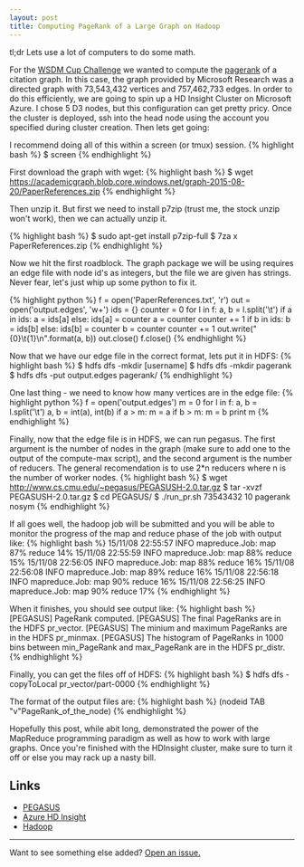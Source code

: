 ```yaml
---
layout: post
title: Computing PageRank of a Large Graph on Hadoop
---
```


<div class="message">
  tl;dr Lets use a lot of computers to do some math.
</div>

For the <a href="https://wsdmcupchallenge.azurewebsites.net/">WSDM Cup Challenge</a> we wanted to compute the <a href="https://www.wikiwand.com/en/PageRank">pagerank</a> of a citation graph. In this case, the graph provided by Microsoft Research was a directed graph with 73,543,432 vertices and 757,462,733 edges. In order to do this efficiently, we are going to spin up a HD Insight Cluster on Microsoft Azure. I chose 5 D3 nodes, but this configuration can get pretty pricy. Once the cluster is deployed, ssh into the head node using the account you specified during cluster creation. Then lets get going:

I recommend doing all of this within a screen (or tmux) session.
{% highlight bash %}
$ screen
{% endhighlight %}

First download the graph with wget:
{% highlight bash %}
$ wget https://academicgraph.blob.core.windows.net/graph-2015-08-20/PaperReferences.zip
{% endhighlight %}

Then unzip it. But first we need to install p7zip (trust me, the stock unzip won't work), then we can actually unzip it. 

{% highlight bash %}
$ sudo apt-get install p7zip-full
$ 7za x PaperReferences.zip
{% endhighlight %}

Now we hit the first roadblock. The graph package we will be using requires an edge file with node id's as integers, but the file we are given has strings. Never fear, let's just whip up some python to fix it.

{% highlight python %}
f = open('PaperReferences.txt', 'r')
out = open('output.edges', 'w+')
ids = {}
counter = 0
for l in f:
    a, b = l.split('\t')
    if a in ids:
        a = ids[a]
    else:
        ids[a] = counter
        a = counter
        counter += 1
    if b in ids:
        b = ids[b]
    else:
        ids[b] = counter
        b = counter
        counter += 1
    out.write("{0}\t{1}\n".format(a, b))
out.close()
f.close()
{% endhighlight %}

Now that we have our edge file in the correct format, lets put it in HDFS:
{% highlight bash %}
$ hdfs dfs -mkdir [username]
$ hdfs dfs -mkdir pagerank
$ hdfs dfs -put output.edges pagerank/
{% endhighlight %}

One last thing - we need to know how many vertices are in the edge file:
{% highlight python %}
f = open('output.edges')
m = 0
for l in f:
    a, b = l.split('\t')
    a, b = int(a), int(b)
    if a > m:
        m = a
    if b > m:
        m = b
print m
{% endhighlight %}

Finally, now that the edge file is in HDFS, we can run pegasus. The first argument is the number of nodes in the graph (make sure to add one to the output of the compute-max script), and the second argument is the number of reducers. The general recomendation is to use 2*n reducers where n is the number of worker nodes.
{% highlight bash %}
$ wget http://www.cs.cmu.edu/~pegasus/PEGASUSH-2.0.tar.gz
$ tar -xvzf PEGASUSH-2.0.tar.gz
$ cd PEGASUS/
$ ./run_pr.sh 73543432 10 pagerank nosym
{% endhighlight %}  

If all goes well, the hadoop job will be submitted and you will be able to monitor the progress of the map and reduce phase of the job with output like:
{% highlight bash %}
15/11/08 22:55:57 INFO mapreduce.Job:  map 87% reduce 14%
15/11/08 22:55:59 INFO mapreduce.Job:  map 88% reduce 15%
15/11/08 22:56:05 INFO mapreduce.Job:  map 88% reduce 16%
15/11/08 22:56:08 INFO mapreduce.Job:  map 89% reduce 16%
15/11/08 22:56:18 INFO mapreduce.Job:  map 90% reduce 16%
15/11/08 22:56:25 INFO mapreduce.Job:  map 90% reduce 17%
{% endhighlight %}

When it finishes, you should see output like: 
{% highlight bash %}
[PEGASUS] PageRank computed.
[PEGASUS] The final PageRanks are in the HDFS pr_vector.
[PEGASUS] The minium and maximum PageRanks are in the HDFS pr_minmax.
[PEGASUS] The histogram of PageRanks in 1000 bins between min_PageRank and max_PageRank are in the HDFS pr_distr.
{% endhighlight %}

Finally, you can get the files off of HDFS:
{% highlight bash %}
$ hdfs dfs -copyToLocal pr_vector/part-0000
{% endhighlight %}

The format of the output files are:
{% highlight bash %}
(nodeid TAB "v"PageRank_of_the_node)
{% endhighlight %}

Hopefully this post, while abit long, demonstrated the power of the MapReduce programming paradigm as well as how to work with large graphs. Once you're finished with the HDInsight cluster, make sure to turn it off or else you may rack up a nasty bill.

## Links
* <a href="http://www.cs.cmu.edu/~pegasus/">PEGASUS</a>
* <a href="https://azure.microsoft.com/en-us/services/hdinsight/">Azure HD Insight</a>
* <a href="https://hadoop.apache.org/">Hadoop</a>

-----

Want to see something else added? <a href="https://github.com/dwj300/dwj300.github.io/issues/new">Open an issue.</a>
